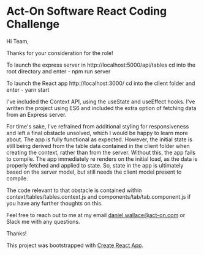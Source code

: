# Act-On Software React Coding Challenge

Hi Team,

Thanks for your consideration for the role!

To launch the express server in http://localhost:5000/api/tables cd into the root directory and enter - npm run server

To launch the React app http://localhost:3000/ cd into the client folder and enter - yarn start

I've included the Context API, using the useState and useEffect hooks. I've written the project using ES6 and included the extra option of fetching data from an Express server.

For time's sake, I've refrained from additional styling for responsiveness and left a final obstacle unsolved, which I would be happy to learn more about. The app is fully functional as expected. However, the initial state is still being derived from the table data contained in the client folder when creating the context, rather than from the server. Without this, the app fails to compile. The app immediately re renders on the initial load, as the data is properly fetched and applied to state. So, state in the app is ultimately based on the server model, but still needs the client model present to compile.   

The code relevant to that obstacle is contained within context/tables/tables.context.js and components/tab/tab.component.js if you have any further thoughts on this.

Feel free to reach out to me at my email daniel.wallace@act-on.com or Slack me with any questions.

Thanks!

This project was bootstrapped with [Create React App](https://github.com/facebook/create-react-app).
